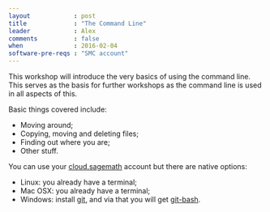 ```yaml
---
layout            : post
title             : "The Command Line"
leader            : Alex
comments          : false
when              : 2016-02-04
software-pre-reqs : "SMC account"
---
```


This workshop will introduce the very basics of using the command line. This
serves as the basis for further workshops as the command line is used in all
aspects of this.

Basic things covered include:

- Moving around;
- Copying, moving and deleting files;
- Finding out where you are;
- Other stuff.

You can use your [cloud.sagemath](https://cloud.sagemath.com/) account but there
are native options:

- Linux: you already have a terminal;
- Mac OSX: you already have a terminal;
- Windows: install [git](https://git-scm.com/downloads), and via that you will
  get [git-bash](https://git-for-windows.github.io/).
